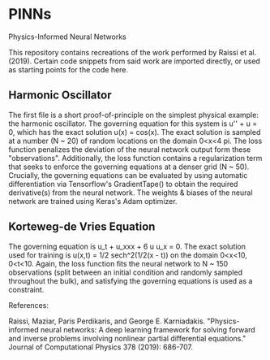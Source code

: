 # PINNs
Physics-Informed Neural Networks

This repository contains recreations of the work performed by Raissi et al. (2019). Certain code snippets from said work are imported directly, or used as starting points for the code here.

## Harmonic Oscillator
The first file is a short proof-of-principle on the simplest physical example: the harmonic oscillator. The governing equation for this system is 
u'' + u = 0, which has the exact solution u(x) = cos(x). The exact solution is sampled at a number (N ~ 20) of random locations on the domain 0<x<4 pi. The loss function penalizes the deviation of the neural network output form these "observations". Additionally, the loss function contains a regularization term that seeks to enforce the governing equations at a denser grid (N ~ 50). Crucially, the governing equations can be evaluated by using automatic differentiation via Tensorflow's GradientTape() to obtain the required derivative(s) from the neural network. The weights & biases of the neural network are trained using Keras's Adam optimizer.

## Korteweg-de Vries Equation
The governing equation is u_t + u_xxx + 6 u u_x = 0. The exact solution used for training is u(x,t) = 1/2 sech^2(1/2(x - t)) on the domain 0<x<10, 0<t<10. Again, the loss function fits the neural network to N ~ 150 observations (split between an initial condition and randomly sampled throughout the bulk), and satisfying the governing equations is used as a constraint.


References:

Raissi, Maziar, Paris Perdikaris, and George E. Karniadakis. "Physics-informed neural networks: A deep learning framework for solving forward and inverse problems involving nonlinear partial differential equations." Journal of Computational Physics 378 (2019): 686-707.
